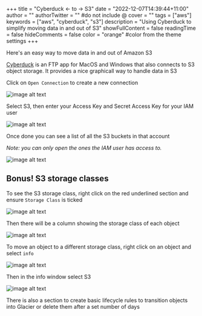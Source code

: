 +++
title = "Cyberduck <- to -> S3"
date = "2022-12-07T14:39:44+11:00"
author = ""
authorTwitter = "" #do not include @
cover = ""
tags = ["aws"]
keywords = ["aws", "cyberduck", "s3"]
description = "Using Cyberduck to simplify moving data in and out of S3"
showFullContent = false
readingTime = false
hideComments = false
color = "orange" #color from the theme settings
+++

Here's an easy way to move data in and out of Amazon S3

[Cyberduck](https://cyberduck.io/) is an FTP app for MacOS and Windows that also connects to S3 object storage. It provides a nice graphicall way to handle data in S3




Click on `Open Connection` to create a new connection

![image alt text](/posts/cyberduck-connect-to-s3/cyberduck-s3-1.png)


Select S3, then enter your Access Key and Secret Access Key for your IAM user

![image alt text](/posts/cyberduck-connect-to-s3/cyberduck-s3-2.png)

Once done you can see a list of all the S3 buckets in that account

*Note: you can only open the ones the IAM user has access to.*

![image alt text](/posts/cyberduck-connect-to-s3/cyberduck-s3-3.png)


## Bonus! S3 storage classes

To see the S3 storage class, right click on the red underlined section and ensure `Storage Class` is ticked

![image alt text](/posts/cyberduck-connect-to-s3/cyberduck-s3-4.png)

Then there will be a column showing the storage class of each object

![image alt text](/posts/cyberduck-connect-to-s3/cyberduck-s3-5.png)

To move an object to a different storage class, right click on an object and select `info`

![image alt text](/posts/cyberduck-connect-to-s3/cyberduck-s3-6.png)


Then in the info window select S3

![image alt text](/posts/cyberduck-connect-to-s3/cyberduck-s3-7.png)

There is also a section to create basic lifecycle rules to transition objects into Glacier or delete them after a set number of days